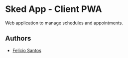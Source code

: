 # Sked App - Client PWA

Web application to manage schedules and appointments.

## Authors

-   [Felício Santos](https://github.com/feliciosan)
